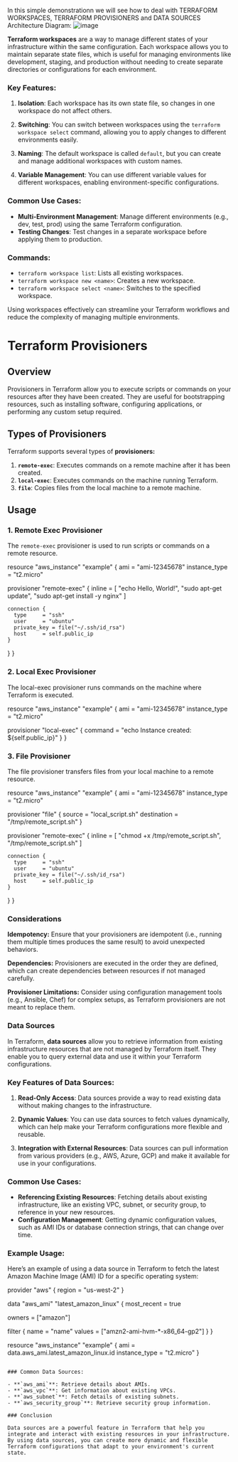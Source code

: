 In this simple demonstrationn we will see how to deal with TERRAFORM WORKSPACES, TERRAFORM PROVISIONERS and DATA SOURCES
Architecture Diagram:
![image](https://github.com/user-attachments/assets/24a40dda-edf1-43a1-bbb3-021ffcb9cc62)


**Terraform workspaces** are a way to manage different states of your infrastructure within the same configuration. Each workspace allows you to maintain separate state files, which is useful for managing environments like development, staging, and production without needing to create separate directories or configurations for each environment.

### Key Features:

1. **Isolation**: Each workspace has its own state file, so changes in one workspace do not affect others.
  
2. **Switching**: You can switch between workspaces using the `terraform workspace select` command, allowing you to apply changes to different environments easily.

3. **Naming**: The default workspace is called `default`, but you can create and manage additional workspaces with custom names.

4. **Variable Management**: You can use different variable values for different workspaces, enabling environment-specific configurations.

### Common Use Cases:

- **Multi-Environment Management**: Manage different environments (e.g., dev, test, prod) using the same Terraform configuration.
- **Testing Changes**: Test changes in a separate workspace before applying them to production.

### Commands:

- `terraform workspace list`: Lists all existing workspaces.
- `terraform workspace new <name>`: Creates a new workspace.
- `terraform workspace select <name>`: Switches to the specified workspace.

Using workspaces effectively can streamline your Terraform workflows and reduce the complexity of managing multiple environments.

# Terraform Provisioners

## Overview

Provisioners in Terraform allow you to execute scripts or commands on your resources after they have been created. They are useful for bootstrapping resources, such as installing software, configuring applications, or performing any custom setup required.

## Types of Provisioners

Terraform supports several types of **provisioners:**

1. **`remote-exec`**: Executes commands on a remote machine after it has been created.
2. **`local-exec`**: Executes commands on the machine running Terraform.
3. **`file`**: Copies files from the local machine to a remote machine.

## Usage

### 1. Remote Exec Provisioner

The `remote-exec` provisioner is used to run scripts or commands on a remote resource.

resource "aws_instance" "example" {
  ami           = "ami-12345678"
  instance_type = "t2.micro"

  provisioner "remote-exec" {
    inline = [
      "echo Hello, World!",
      "sudo apt-get update",
      "sudo apt-get install -y nginx"
    ]

    connection {
      type     = "ssh"
      user     = "ubuntu"
      private_key = file("~/.ssh/id_rsa")
      host     = self.public_ip
    }
  }
}

### 2. Local Exec Provisioner
The local-exec provisioner runs commands on the machine where Terraform is executed.

resource "aws_instance" "example" {
  ami           = "ami-12345678"
  instance_type = "t2.micro"

  provisioner "local-exec" {
    command = "echo Instance created: ${self.public_ip}"
  }
}

### 3. File Provisioner
The file provisioner transfers files from your local machine to a remote resource.

resource "aws_instance" "example" {
  ami           = "ami-12345678"
  instance_type = "t2.micro"

  provisioner "file" {
    source      = "local_script.sh"
    destination = "/tmp/remote_script.sh"
  }

  provisioner "remote-exec" {
    inline = [
      "chmod +x /tmp/remote_script.sh",
      "/tmp/remote_script.sh"
    ]

    connection {
      type     = "ssh"
      user     = "ubuntu"
      private_key = file("~/.ssh/id_rsa")
      host     = self.public_ip
    }
  }
}
### Considerations
**Idempotency:** Ensure that your provisioners are idempotent (i.e., running them multiple times produces the same result) to avoid unexpected behaviors.

**Dependencies:** Provisioners are executed in the order they are defined, which can create dependencies between resources if not managed carefully.

**Provisioner Limitations:** Consider using configuration management tools (e.g., Ansible, Chef) for complex setups, as Terraform provisioners are not meant to replace them.

### Data Sources

In Terraform, **data sources** allow you to retrieve information from existing infrastructure resources that are not managed by Terraform itself. They enable you to query external data and use it within your Terraform configurations.

### Key Features of Data Sources:

1. **Read-Only Access**: Data sources provide a way to read existing data without making changes to the infrastructure.

2. **Dynamic Values**: You can use data sources to fetch values dynamically, which can help make your Terraform configurations more flexible and reusable.

3. **Integration with External Resources**: Data sources can pull information from various providers (e.g., AWS, Azure, GCP) and make it available for use in your configurations.

### Common Use Cases:

- **Referencing Existing Resources**: Fetching details about existing infrastructure, like an existing VPC, subnet, or security group, to reference in your new resources.
- **Configuration Management**: Getting dynamic configuration values, such as AMI IDs or database connection strings, that can change over time.

### Example Usage:

Here’s an example of using a data source in Terraform to fetch the latest Amazon Machine Image (AMI) ID for a specific operating system:

provider "aws" {
  region = "us-west-2"
}

data "aws_ami" "latest_amazon_linux" {
  most_recent = true

  owners = ["amazon"]

  filter {
    name   = "name"
    values = ["amzn2-ami-hvm-*-x86_64-gp2"]
  }
}

resource "aws_instance" "example" {
  ami           = data.aws_ami.latest_amazon_linux.id
  instance_type = "t2.micro"
}
```

### Common Data Sources:

- **`aws_ami`**: Retrieve details about AMIs.
- **`aws_vpc`**: Get information about existing VPCs.
- **`aws_subnet`**: Fetch details of existing subnets.
- **`aws_security_group`**: Retrieve security group information.

### Conclusion

Data sources are a powerful feature in Terraform that help you integrate and interact with existing resources in your infrastructure. By using data sources, you can create more dynamic and flexible Terraform configurations that adapt to your environment's current state.
